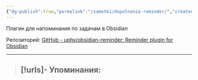 ```yaml
---
{"dg-publish":true,"permalink":"/zametki/dopolnenie-reminder/","created":"2024-07-11 00:53","updated":"2024-09-03T16:28:29+03:00"}
---
```


Плагин для напоминания по задачам в Obsidian

Репозиторий: [GitHub - uphy/obsidian-reminder: Reminder plugin for Obsidian](https://github.com/uphy/obsidian-reminder)

---
> [!urls]- Упоминания:
> - 